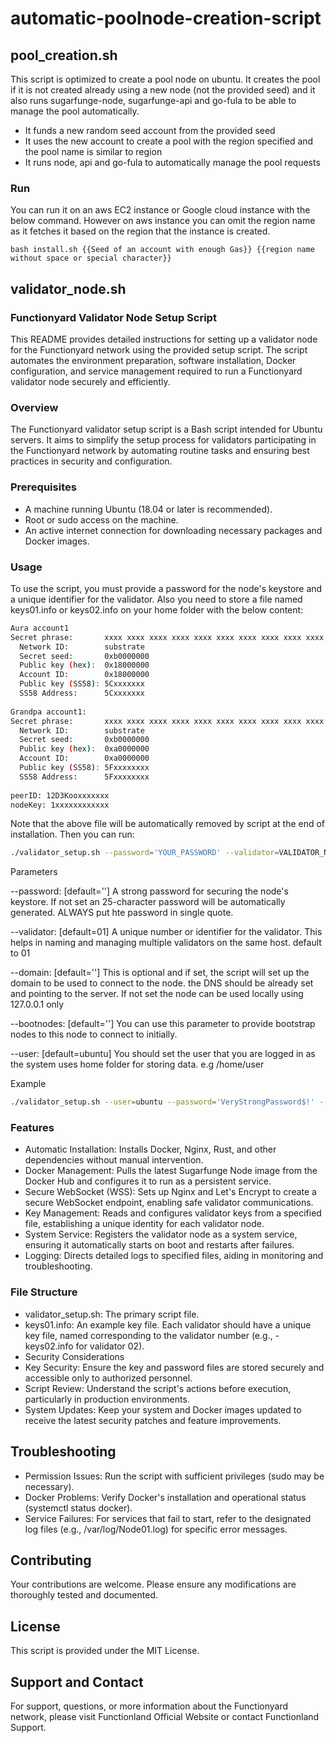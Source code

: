 # automatic-poolnode-creation-script

## pool_creation.sh
This script is optimized to create a pool node on ubuntu. It creates the pool if it is not created already using a new node (not the provided seed) and it also runs sugarfunge-node, sugarfunge-api and go-fula to be able to manage the pool automatically.

- It funds a new random seed account from the provided seed
- It uses the new account to create a pool with the region specified and the pool name is similar to region
- It runs node, api and go-fula to automatically manage the pool requests

### Run

You can run it on an aws EC2 instance or Google cloud instance with the below command. However on aws instance you can omit the region name as it fetches it based on the region that the instance is created.

```
bash install.sh {{Seed of an account with enough Gas}} {{region name without space or special character}}
```

## validator_node.sh
### Functionyard Validator Node Setup Script

This README provides detailed instructions for setting up a validator node for the Functionyard network using the provided setup script. The script automates the environment preparation, software installation, Docker configuration, and service management required to run a Functionyard validator node securely and efficiently.

### Overview

The Functionyard validator setup script is a Bash script intended for Ubuntu servers. It aims to simplify the setup process for validators participating in the Functionyard network by automating routine tasks and ensuring best practices in security and configuration.

### Prerequisites

- A machine running Ubuntu (18.04 or later is recommended).
- Root or sudo access on the machine.
- An active internet connection for downloading necessary packages and Docker images.

### Usage

To use the script, you must provide a password for the node's keystore and a unique identifier for the validator.
Also you need to store a file named keys01.info or keys02.info on your home folder with the below content:

```bash
Aura account1
Secret phrase:       xxxx xxxx xxxx xxxx xxxx xxxx xxxx xxxx xxxx xxxx xxxx xxxx
  Network ID:        substrate
  Secret seed:       0xb0000000
  Public key (hex):  0x18000000
  Account ID:        0x18000000
  Public key (SS58): 5Cxxxxxxx
  SS58 Address:      5Cxxxxxxx
  
Grandpa account1:
Secret phrase:       xxxx xxxx xxxx xxxx xxxx xxxx xxxx xxxx xxxx xxxx xxxx xxxx
  Network ID:        substrate
  Secret seed:       0xb0000000
  Public key (hex):  0xa0000000
  Account ID:        0xa0000000
  Public key (SS58): 5Fxxxxxxxx
  SS58 Address:      5Fxxxxxxxx
  
peerID: 12D3Kooxxxxxxx
nodeKey: 1xxxxxxxxxxxx
```

Note that the above file will be automatically removed by script at the end of installation. Then you can run:

```bash
./validator_setup.sh --password='YOUR_PASSWORD' --validator=VALIDATOR_NUMBER --domain=DOMAIN_NAME_OPTIONAL
```

Parameters

--password: [default=''] A strong password for securing the node's keystore. If not set an 25-character password will be automatically generated. ALWAYS put hte password in single quote.

--validator: [default=01] A unique number or identifier for the validator. This helps in naming and managing multiple validators on the same host. default to 01

--domain: [default=''] This is optional and if set, the script will set up the domain to be used to connect to the node. the DNS should be already set and pointing to the server. If not set the node can be used locally using 127.0.0.1 only

--bootnodes: [default=''] You can use this parameter to provide bootstrap nodes to this node to connect to initially.

--user: [default=ubuntu] You should set the user that you are logged in as the system uses home folder for storing data. e.g /home/user

Example
```bash
./validator_setup.sh --user=ubuntu --password='VeryStrongPassword$!' --validator=01 --domain=test.fx.land --bootnodes=/ip4/127.0.0.1/tcp/30334/p2p/12D3KooWBeXV65svCyknCvG1yLxXVFwRxzBLqvBJnUF6W84BLugv
```

### Features

- Automatic Installation: Installs Docker, Nginx, Rust, and other dependencies without manual intervention.
- Docker Management: Pulls the latest Sugarfunge Node image from the Docker Hub and configures it to run as a persistent service.
- Secure WebSocket (WSS): Sets up Nginx and Let's Encrypt to create a secure WebSocket endpoint, enabling safe validator communications.
- Key Management: Reads and configures validator keys from a specified file, establishing a unique identity for each validator node.
- System Service: Registers the validator node as a system service, ensuring it automatically starts on boot and restarts after failures.
- Logging: Directs detailed logs to specified files, aiding in monitoring and troubleshooting.

### File Structure
- validator_setup.sh: The primary script file.
- keys01.info: An example key file. Each validator should have a unique key file, named corresponding to the validator number (e.g., - keys02.info for validator 02).
- Security Considerations
- Key Security: Ensure the key and password files are stored securely and accessible only to authorized personnel.
- Script Review: Understand the script's actions before execution, particularly in production environments.
- System Updates: Keep your system and Docker images updated to receive the latest security patches and feature improvements.

## Troubleshooting
- Permission Issues: Run the script with sufficient privileges (sudo may be necessary).
- Docker Problems: Verify Docker's installation and operational status (systemctl status docker).
- Service Failures: For services that fail to start, refer to the designated log files (e.g., /var/log/Node01.log) for specific error messages.

## Contributing
Your contributions are welcome. Please ensure any modifications are thoroughly tested and documented.

## License
This script is provided under the MIT License.

## Support and Contact
For support, questions, or more information about the Functionyard network, please visit Functionland Official Website or contact Functionland Support.